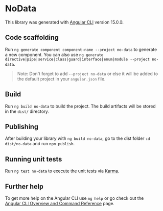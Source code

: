 # NoData

This library was generated with [Angular CLI](https://github.com/angular/angular-cli) version 15.0.0.

## Code scaffolding

Run `ng generate component component-name --project no-data` to generate a new component. You can also use `ng generate directive|pipe|service|class|guard|interface|enum|module --project no-data`.
> Note: Don't forget to add `--project no-data` or else it will be added to the default project in your `angular.json` file. 

## Build

Run `ng build no-data` to build the project. The build artifacts will be stored in the `dist/` directory.

## Publishing

After building your library with `ng build no-data`, go to the dist folder `cd dist/no-data` and run `npm publish`.

## Running unit tests

Run `ng test no-data` to execute the unit tests via [Karma](https://karma-runner.github.io).

## Further help

To get more help on the Angular CLI use `ng help` or go check out the [Angular CLI Overview and Command Reference](https://angular.io/cli) page.
